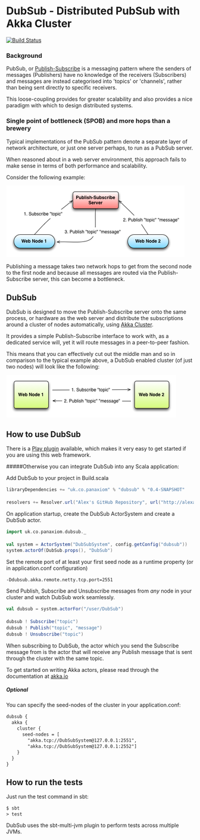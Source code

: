 # DubSub - Distributed PubSub with Akka Cluster

[![Build Status](https://travis-ci.org/alexanderjarvis/DubSub.png?branch=master)](https://travis-ci.org/alexanderjarvis/DubSub)

### Background

PubSub, or [Publish-Subscribe](http://en.wikipedia.org/wiki/Publish%E2%80%93subscribe_pattern) is a messaging pattern where the senders of messages (Publishers) have no knowledge of the receivers (Subscribers) and messages are instead categorised into 'topics' or 'channels', rather than being sent directly to specific receivers.

This loose-coupling provides for greater scalability and also provides a nice paradigm with which to design distributed systems.

### Single point of bottleneck (SPOB) and more hops than a brewery

Typical implementations of the PubSub pattern denote a separate layer of network architecture, or just one server perhaps, to run as a PubSub server.

When reasoned about in a web server environment, this approach fails to make sense in terms of both performance and scalability.

Consider the following example:

![Typical PubSub](images/typical-pubsub.png)

Publishing a message takes two network hops to get from the second node to the first node and because all messages are routed via the Publish-Subscribe server, this can become a bottleneck.

## DubSub

DubSub is designed to move the Publish-Subscribe server onto the same process, or hardware as the web server and distribute the subscriptions around a cluster of nodes automatically, using [Akka Cluster](http://doc.akka.io/docs/akka/2.1.2/cluster/cluster.html#intro).

It provides a simple Publish-Subscribe interface to work with, as a dedicated service will, yet it will route messages in a peer-to-peer fashion.

This means that you can effectively cut out the middle man and so in comparison to the typical example above, a DubSub enabled cluster (of just two nodes) will look like the following:

![DubSub](images/dubsub-example.png)


## How to use DubSub

There is a [Play plugin](https://github.com/alexanderjarvis/Play-DubSub) available, which makes it very easy to get started if you are using this web framework.

#####Otherwise you can integrate DubSub into any Scala application:

Add DubSub to your project in Build.scala

```scala
libraryDependencies += "uk.co.panaxiom" % "dubsub" % "0.4-SNAPSHOT"

resolvers += Resolver.url("Alex's GitHub Repository", url("http://alexanderjarvis.github.io/snapshots/"))(Resolver.ivyStylePatterns)
```

On application startup, create the DubSub ActorSystem and create a DubSub actor.

```scala
import uk.co.panaxiom.dubsub._

val system = ActorSystem("DubSubSystem", config.getConfig("dubsub"))
system.actorOf(DubSub.props(), "DubSub")
```

Set the remote port of at least your first seed node as a runtime property (or in application.conf configuration)

	-Ddubsub.akka.remote.netty.tcp.port=2551

Send Publish, Subscribe and Unsubscribe messages from *any* node in your cluster and watch DubSub work seamlessly.

```scala
val dubsub = system.actorFor("/user/DubSub")

dubsub ! Subscribe("topic")
dubsub ! Publish("topic", "message")
dubsub ! Unsubscribe("topic")
```

When subscribing to DubSub, the actor which you send the Subscribe message from is the actor that will receive any Publish message that is sent through the cluster with the same topic.

To get started on writing Akka actors, please read through the documentation at [akka.io](http://akka.io/)

##### Optional

You can specify the seed-nodes of the cluster in your application.conf:

```
dubsub {
  akka {
    cluster {
      seed-nodes = [
        "akka.tcp://DubSubSystem@127.0.0.1:2551",
        "akka.tcp://DubSubSystem@127.0.0.1:2552"]
    }
  }
}
```

## How to run the tests

Just run the test command in sbt:

```
$ sbt
> test
```

DubSub uses the sbt-multi-jvm plugin to perform tests across multiple JVMs.